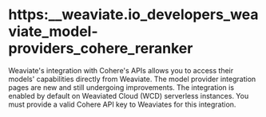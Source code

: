 # https:\_\_weaviate.io_developers_weaviate_model-providers_cohere_reranker

Weaviate's integration with Cohere's APIs allows you to access their models' capabilities directly from Weaviate. The model provider integration pages are new and still undergoing improvements. The integration is enabled by default on Weaviated Cloud (WCD) serverless instances. You must provide a valid Cohere API key to Weaviates for this integration.
